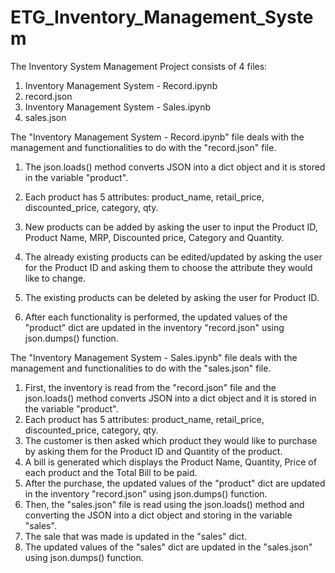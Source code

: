 # ETG_Inventory_Management_System

The Inventory System Management Project consists of 4 files:

1. Inventory Management System - Record.ipynb
2. record.json
3. Inventory Management System - Sales.ipynb
4. sales.json

The "Inventory Management System - Record.ipynb" file deals with the management and functionalities to do with the "record.json" file.

1. The json.loads() method converts JSON into a dict object and it is stored in the variable "product".
2. Each product has 5 attributes: product_name, retail_price, discounted_price, category, qty.

  1. New products can be added by asking the user to input the Product ID, Product Name, MRP, Discounted price, Category and Quantity. 
  2. The already existing products can be edited/updated by asking the user for the Product ID and asking them to choose the attribute they would like to change.
  3. The existing products can be deleted by asking the user for Product ID.
  
4. After each functionality is performed, the updated values of the "product" dict are updated in the inventory "record.json" using json.dumps() function.

The "Inventory Management System - Sales.ipynb" file deals with the management and functionalities to do with the "sales.json" file.

1. First, the inventory is read from the "record.json" file and the json.loads() method converts JSON into a dict object and it is stored in the variable "product".
2. Each product has 5 attributes: product_name, retail_price, discounted_price, category, qty.
3. The customer is then asked which product they would like to purchase by asking them for the Product ID and Quantity of the product.
4. A bill is generated which displays the Product Name, Quantity, Price of each product and the Total Bill to be paid.
5. After the purchase, the updated values of the "product" dict are updated in the inventory "record.json" using json.dumps() function.
6. Then, the "sales.json" file is read using the json.loads() method and converting the JSON into a dict object and storing in the variable "sales".
7. The sale that was made is updated in the "sales" dict.
8. The updated values of the "sales" dict are updated in the "sales.json" using json.dumps() function.

